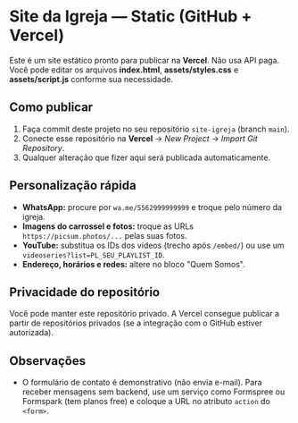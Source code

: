 # Site da Igreja — Static (GitHub + Vercel)

Este é um site estático pronto para publicar na **Vercel**. Não usa API paga.
Você pode editar os arquivos **index.html**, **assets/styles.css** e **assets/script.js** conforme sua necessidade.

## Como publicar
1. Faça commit deste projeto no seu repositório `site-igreja` (branch `main`).
2. Conecte esse repositório na **Vercel** → *New Project* → *Import Git Repository*.
3. Qualquer alteração que fizer aqui será publicada automaticamente.

## Personalização rápida
- **WhatsApp:** procure por `wa.me/5562999999999` e troque pelo número da igreja.
- **Imagens do carrossel e fotos:** troque as URLs `https://picsum.photos/...` pelas suas fotos.
- **YouTube:** substitua os IDs dos vídeos (trecho após `/embed/`) ou use um `videoseries?list=PL_SEU_PLAYLIST_ID`.
- **Endereço, horários e redes:** altere no bloco "Quem Somos".

## Privacidade do repositório
Você pode manter este repositório privado. A Vercel consegue publicar a partir de repositórios privados
(se a integração com o GitHub estiver autorizada).

## Observações
- O formulário de contato é demonstrativo (não envia e-mail). Para receber mensagens sem backend,
  use um serviço como Formspree ou Formspark (tem planos free) e coloque a URL no atributo `action` do `<form>`.
